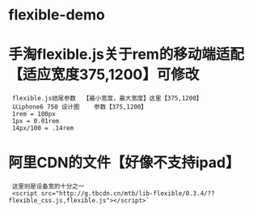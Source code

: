 # flexible-demo
# 手淘flexible.js关于rem的移动端适配【适应宽度375,1200】可修改

     flexible.js结尾参数  【最小宽度，最大宽度】这里【375,1200】
     以iphone6 750 设计图    参数【375,1200】
     1rem = 100px
     1px = 0.01rem
     14px/100 = .14rem


# 阿里CDN的文件【好像不支持ipad】
     这里则是设备宽的十分之一
     <script src="http://g.tbcdn.cn/mtb/lib-flexible/0.3.4/??flexible_css.js,flexible.js"></script>`

